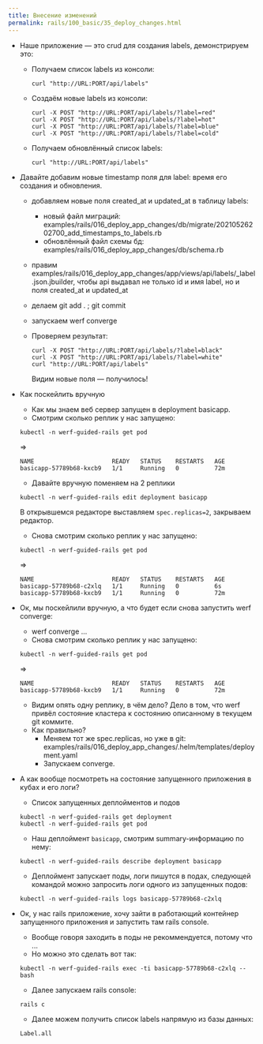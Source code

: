 ```yaml
---
title: Внесение изменений
permalink: rails/100_basic/35_deploy_changes.html
---
```


 - Наше приложение ­— это crud для создания labels, демонстрируем это:
    - Получаем список labels из консоли:

        ```
        curl "http://URL:PORT/api/labels"
        ```

    - Создаём новые labels из консоли:

        ```
        curl -X POST "http://URL:PORT/api/labels/?label=red"
        curl -X POST "http://URL:PORT/api/labels/?label=hot"
        curl -X POST "http://URL:PORT/api/labels/?label=blue"
        curl -X POST "http://URL:PORT/api/labels/?label=cold"
        ```

    - Получаем обновлённый список labels:

        ```
        curl "http://URL:PORT/api/labels"
        ```

 - Давайте добавим новые timestamp поля для label: время его создания и обновления.
    - добавляем новые поля created_at и updated_at в таблицу labels:
        - новый файл миграций: examples/rails/016_deploy_app_changes/db/migrate/20210526202700_add_timestamps_to_labels.rb
        - обновлённый файл схемы бд: examples/rails/016_deploy_app_changes/db/schema.rb
    - правим examples/rails/016_deploy_app_changes/app/views/api/labels/_label.json.jbuilder, чтобы api выдавал не только id и имя label, но и поля created_at и updated_at
    - делаем git add . ; git commit
    - запускаем werf converge

    - Проверяем результат:
    
      ```
      curl -X POST "http://URL:PORT/api/labels/?label=black"
      curl -X POST "http://URL:PORT/api/labels/?label=white"
      curl "http://URL:PORT/api/labels"
      ```

      Видим новые поля — получилось!

 - Как поскейлить вручную
    - Как мы знаем веб сервер запущен в deployment basicapp.
    - Смотрим сколько реплик у нас запущено:

    ```
    kubectl -n werf-guided-rails get pod
    ```
     
    =>

    ```
    NAME                      READY   STATUS    RESTARTS   AGE
    basicapp-57789b68-kxcb9   1/1     Running   0          72m
    ```

    - Давайте вручную поменяем на 2 реплики
    
    ```
    kubectl -n werf-guided-rails edit deployment basicapp
    ```

    В открывшемся редакторе выставляем `spec.replicas=2`, закрываем редактор.

    - Снова смотрим сколько реплик у нас запущено:

    ```
    kubectl -n werf-guided-rails get pod
    ```
     
    =>

    ```
    NAME                      READY   STATUS    RESTARTS   AGE
    basicapp-57789b68-c2xlq   1/1     Running   0          6s
    basicapp-57789b68-kxcb9   1/1     Running   0          72m
    ```

 - Ок, мы поскейлили вручную, а что будет если снова запустить werf converge:
    - werf converge ...
    - Снова смотрим сколько реплик у нас запущено:

    ```
    kubectl -n werf-guided-rails get pod
    ```
     
    =>

    ```
    NAME                      READY   STATUS    RESTARTS   AGE
    basicapp-57789b68-kxcb9   1/1     Running   0          72m
    ```

    - Видим опять одну реплику, в чём дело? Дело в том, что werf привёл состояние кластера к состоянию описанному в текущем git коммите.
    - Как правильно?
        - Меняем тот же spec.replicas, но уже в git: examples/rails/016_deploy_app_changes/.helm/templates/deployment.yaml
        - Запускаем converge.
        
 - А как вообще посмотреть на состояние запущенного приложения в кубах и его логи?
    - Список запущенных деплойментов и подов

    ```
    kubectl -n werf-guided-rails get deployment
    kubectl -n werf-guided-rails get pod
    ```

    - Наш деплоймент `basicapp`, смотрим summary-информацию по нему:

    ```
    kubectl -n werf-guided-rails describe deployment basicapp
    ```

    - Деплоймент запускает поды, логи пишутся в подах, следующей командой можно запросить логи одного из запущенных подов:

    ```
    kubectl -n werf-guided-rails logs basicapp-57789b68-c2xlq
    ```

 - Ок, у нас rails приложение, хочу зайти в работающий контейнер запущенного приложения и запустить там rails console.
    - Вообще говоря заходить в поды не рекоммендуется, потому что ...
    - Но можно это сделать вот так:

    ```
    kubectl -n werf-guided-rails exec -ti basicapp-57789b68-c2xlq -- bash
    ```

    - Далее запускаем rails console:

    ```
    rails c
    ```

    - Далее можем получить список labels напрямую из базы данных:

    ```
    Label.all
    ```
